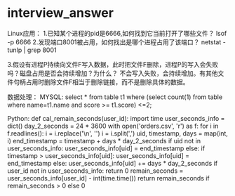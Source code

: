 # interview_answer
Linux应用：
1.已知某个进程的pid是6666,如何找到它当前打开了哪些文件？
lsof -p 6666
2.发现端口8001被占用，如何找出是哪个进程占用了该端口？
netstat -tunlp | grep 8001

3.假设有进程P持续向文件F写入数据，此时把文件F删除，进程P的写入会失败吗？磁盘占用是否会持续增加？为什么？
不会写入失败，会持续增加。有其他文件句柄占用时删除文件F相当于删除链接，而不是删除具体的数据。


数据处理：
MYSQL:
select * from table t1 where (select count(1) from table where name=t1.name and score >= t1.score) <=2;

Python:
def cal_remain_seconds(user_id):
    import time
    user_seconds_info = dict()
    day_2_seconds = 24 * 3600
    with open('orders.csv', 'r') as f:
        for i in f.readlines():
            i = i.replace('\n', '')
            i = i.split(',')
            uid, timestamp, days = map(int, i)
            end_timestamp = timestamp + days * day_2_seconds
            if uid not in user_seconds_info:
                user_seconds_info[uid] = end_timestamp
            else:
                if timestamp > user_seconds_info[uid]:
                    user_seconds_info[uid] = end_timestamp
                else:
                    user_seconds_info[uid] += days * day_2_seconds
    if user_id not in user_seconds_info:
        return 0
    remain_seconds = user_seconds_info[user_id] - int(time.time())
    return remain_seconds if remain_seconds > 0 else 0
 
